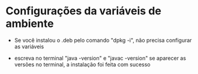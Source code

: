 # Configurações da variáveis de ambiente

- Se você instalou o .deb pelo comando "dpkg -i", não precisa configurar as variáveis

- escreva no terminal "java -version" e "javac -version" se aparecer as versões no terminal, a instalação foi feita com sucesso